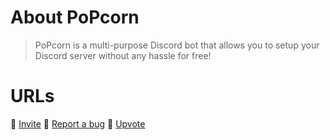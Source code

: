 # About PoPcorn

> PoPcorn is a multi-purpose Discord bot that allows you to setup your Discord server without any hassle for free! 

# URLs

🤖 [Invite](https://discord.com/oauth2/authorize?client_id=806570148110663751&permissions=8&scope=bot)
🐛 [Report a bug](https://discord.gg/sMDwtY7yzb)
🔼 [Upvote](https://infinitybotlist.com/bots/806570148110663751/vote)
